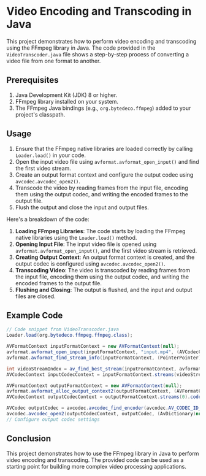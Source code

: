 # Video Encoding and Transcoding in Java

This project demonstrates how to perform video encoding and transcoding using the FFmpeg library in Java. The code provided in the `VideoTranscoder.java` file shows a step-by-step process of converting a video file from one format to another.

## Prerequisites

1. Java Development Kit (JDK) 8 or higher.
2. FFmpeg library installed on your system.
3. The FFmpeg Java bindings (e.g., `org.bytedeco.ffmpeg`) added to your project's classpath.

## Usage

1. Ensure that the FFmpeg native libraries are loaded correctly by calling `Loader.load()` in your code.
2. Open the input video file using `avformat.avformat_open_input()` and find the first video stream.
3. Create an output format context and configure the output codec using `avcodec.avcodec_open2()`.
4. Transcode the video by reading frames from the input file, encoding them using the output codec, and writing the encoded frames to the output file.
5. Flush the output and close the input and output files.

Here's a breakdown of the code:

1. **Loading FFmpeg Libraries**: The code starts by loading the FFmpeg native libraries using the `Loader.load()` method.
2. **Opening Input File**: The input video file is opened using `avformat.avformat_open_input()`, and the first video stream is retrieved.
3. **Creating Output Context**: An output format context is created, and the output codec is configured using `avcodec.avcodec_open2()`.
4. **Transcoding Video**: The video is transcoded by reading frames from the input file, encoding them using the output codec, and writing the encoded frames to the output file.
5. **Flushing and Closing**: The output is flushed, and the input and output files are closed.

## Example Code

```java
// Code snippet from VideoTranscoder.java
Loader.load(org.bytedeco.ffmpeg.ffmpeg.class);

AVFormatContext inputFormatContext = new AVFormatContext(null);
avformat.avformat_open_input(inputFormatContext, "input.mp4", (AVCodecContext)null, (PointerPointer)null);
avformat.avformat_find_stream_info(inputFormatContext, (PointerPointer)null);

int videoStreamIndex = av_find_best_stream(inputFormatContext, avformat.AVMEDIA_TYPE_VIDEO, -1, -1, (AVCodecContext)null, 0);
AVCodecContext inputCodecContext = inputFormatContext.streams(videoStreamIndex).codec();

AVFormatContext outputFormatContext = new AVFormatContext(null);
avformat.avformat_alloc_output_context2(outputFormatContext, (AVFormatContext)null, "mp4", "output.mp4");
AVCodecContext outputCodecContext = outputFormatContext.streams(0).codec();

AVCodec outputCodec = avcodec.avcodec_find_encoder(avcodec.AV_CODEC_ID_H264);
avcodec.avcodec_open2(outputCodecContext, outputCodec, (AvDictionary)null);
// Configure output codec settings

```

## Conclusion

This project demonstrates how to use the FFmpeg library in Java to perform video encoding and transcoding. The provided code can be used as a starting point for building more complex video processing applications.
